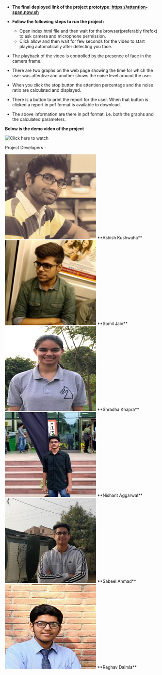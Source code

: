 * **The final deployed link of the project prototype: https://attention-span.now.sh**

* **Follow the following steps to run the project:**
    * Open index.html file and then wait for the browser(preferably firefox) to ask camera and microphone permission.
    * Click allow and then wait for few seconds for the video to start playing automatically after detecting you face.

* The playback of the video is controlled by the presence of face in the camera frame.
* There are two graphs on the web page showing the time for which the user was attentive and another shows the noise level       around the user.
* When you click the stop button the attention percentage and the noise ratio are calculated and displayed.
* There is a button to print the report for the user. When that button is clicked a report in pdf format is available to download.
* The above information are there in pdf format, i.e. both the graphs and the calculated parameters.



**Below is the demo video of the project**

![[Click here to watch](./Presentation-and-QnA/video_cover.png)](https://youtu.be/TLY_2xVosmM)



Project Developers - 

<img src="/Presentation-and-QnA/photos/Ashish.jpg" width="300" height="280" />
 **Ashish Kushwaha** 
<img src="/Presentation-and-QnA/photos/Somil.jpeg" width="300" height="280" />
 **Somil Jain**
<img src="/Presentation-and-QnA/photos/Shradha.jpeg" width="300" height="280" />
 **Shradha Khapra**
<img src="/Presentation-and-QnA/photos/Nishant.jpeg" width="300" height="280" />
 **Nishant Aggarwal**
<img src="/Presentation-and-QnA/photos/Sabeel.jpeg" width="300" height="280" />
 **Sabeel Ahmad**
<img src="/Presentation-and-QnA/photos/Raghav.jpeg" width="300" height="280" />
 **Raghav Dalmia**



